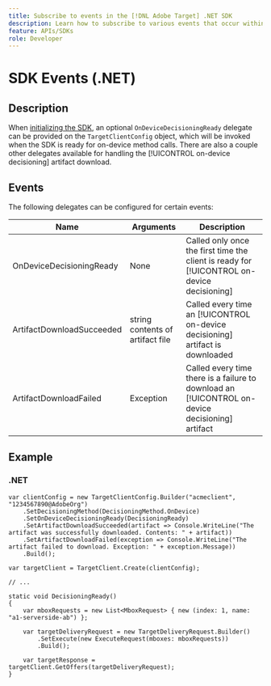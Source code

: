 ```yaml
---
title: Subscribe to events in the [!DNL Adobe Target] .NET SDK
description: Learn how to subscribe to various events that occur within the .NET SDK using the [!UICONTROL OnDeviceDecisioningHandler] object.
feature: APIs/SDKs
role: Developer
---
```


# SDK Events (.NET)

## Description

When [initializing the SDK](initialize-sdk.md), an optional `OnDeviceDecisioningReady` delegate can be provided on the `TargetClientConfig` object, which will be invoked when the SDK is ready for on-device method calls. There are also a couple other delegates available for handling the [!UICONTROL on-device decisioning] artifact download.

## Events

The following delegates can be configured for certain events:

|Name|Arguments|Description|
| --- | --- | --- |
|OnDeviceDecisioningReady|None|Called only once the first time the client is ready for [!UICONTROL on-device decisioning]|
|ArtifactDownloadSucceeded|string contents of artifact file|Called every time an [!UICONTROL on-device decisioning] artifact is downloaded|
|ArtifactDownloadFailed|Exception|Called every time there is a failure to download an [!UICONTROL on-device decisioning] artifact|

## Example

### \.NET

```dotnet {line-numbers="true"}
var clientConfig = new TargetClientConfig.Builder("acmeclient", "1234567890@AdobeOrg")
    .SetDecisioningMethod(DecisioningMethod.OnDevice)
    .SetOnDeviceDecisioningReady(DecisioningReady)
    .SetArtifactDownloadSucceeded(artifact => Console.WriteLine("The artifact was successfully downloaded. Contents: " + artifact))
    .SetArtifactDownloadFailed(exception => Console.WriteLine("The artifact failed to download. Exception: " + exception.Message))
    .Build();

var targetClient = TargetClient.Create(clientConfig);

// ...

static void DecisioningReady()
{
    var mboxRequests = new List<MboxRequest> { new (index: 1, name: "a1-serverside-ab") };

    var targetDeliveryRequest = new TargetDeliveryRequest.Builder()
        .SetExecute(new ExecuteRequest(mboxes: mboxRequests))
        .Build();

    var targetResponse = targetClient.GetOffers(targetDeliveryRequest);
}
```